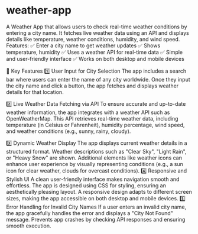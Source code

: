 # weather-app
A Weather App that allows users to check real-time weather conditions by entering a city name. It fetches live weather data using an API and displays details like temperature, weather conditions, humidity, and wind speed.  
Features: 
✅ Enter a city name to get weather updates 
✅ Shows temperature, humidity 
✅ Uses a weather API for real-time data
✅ Simple and user-friendly interface
✅ Works on both desktop and mobile devices

🌟 Key Features
1️⃣ User Input for City Selection
The app includes a search bar where users can enter the name of any city worldwide. Once they input the city name and click a button, the app fetches and displays weather details for that location.

2️⃣ Live Weather Data Fetching via API
To ensure accurate and up-to-date weather information, the app integrates with a weather API such as OpenWeatherMap. This API retrieves real-time weather data, including temperature (in Celsius or Fahrenheit), humidity percentage, wind speed, and weather conditions (e.g., sunny, rainy, cloudy).

3️⃣ Dynamic Weather Display
The app displays current weather details in a structured format.
Weather descriptions such as "Clear Sky", "Light Rain", or "Heavy Snow" are shown.
Additional elements like weather icons can enhance user experience by visually representing conditions (e.g., a sun icon for clear weather, clouds for overcast conditions).
4️⃣ Responsive and Stylish UI
A clean user-friendly interface makes navigation smooth and effortless.
The app is designed using CSS for styling, ensuring an aesthetically pleasing layout.
A responsive design adapts to different screen sizes, making the app accessible on both desktop and mobile devices.
5️⃣ Error Handling for Invalid City Names
If a user enters an invalid city name, the app gracefully handles the error and displays a "City Not Found" message.
Prevents app crashes by checking API responses and ensuring smooth execution.

